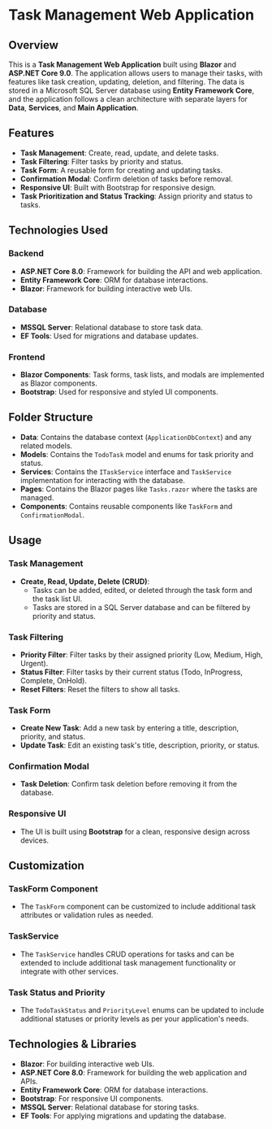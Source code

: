 # Task Management Web Application

## Overview

This is a **Task Management Web Application** built using **Blazor** and **ASP.NET Core 9.0**. The application allows users to manage their tasks, with features like task creation, updating, deletion, and filtering. The data is stored in a Microsoft SQL Server database using **Entity Framework Core**, and the application follows a clean architecture with separate layers for **Data**, **Services**, and **Main Application**.

## Features

- **Task Management**: Create, read, update, and delete tasks.
- **Task Filtering**: Filter tasks by priority and status.
- **Task Form**: A reusable form for creating and updating tasks.
- **Confirmation Modal**: Confirm deletion of tasks before removal.
- **Responsive UI**: Built with Bootstrap for responsive design.
- **Task Prioritization and Status Tracking**: Assign priority and status to tasks.

## Technologies Used

### Backend
- **ASP.NET Core 8.0**: Framework for building the API and web application.
- **Entity Framework Core**: ORM for database interactions.
- **Blazor**: Framework for building interactive web UIs.
  
### Database
- **MSSQL Server**: Relational database to store task data.
- **EF Tools**: Used for migrations and database updates.

### Frontend
- **Blazor Components**: Task forms, task lists, and modals are implemented as Blazor components.
- **Bootstrap**: Used for responsive and styled UI components.

## Folder Structure

- **Data**: Contains the database context (`ApplicationDbContext`) and any related models.
- **Models**: Contains the `TodoTask` model and enums for task priority and status.
- **Services**: Contains the `ITaskService` interface and `TaskService` implementation for interacting with the database.
- **Pages**: Contains the Blazor pages like `Tasks.razor` where the tasks are managed.
- **Components**: Contains reusable components like `TaskForm` and `ConfirmationModal`.

## Usage

### Task Management

- **Create, Read, Update, Delete (CRUD)**:
  - Tasks can be added, edited, or deleted through the task form and the task list UI.
  - Tasks are stored in a SQL Server database and can be filtered by priority and status.

### Task Filtering

- **Priority Filter**: Filter tasks by their assigned priority (Low, Medium, High, Urgent).
- **Status Filter**: Filter tasks by their current status (Todo, InProgress, Complete, OnHold).
- **Reset Filters**: Reset the filters to show all tasks.

### Task Form

- **Create New Task**: Add a new task by entering a title, description, priority, and status.
- **Update Task**: Edit an existing task's title, description, priority, or status.

### Confirmation Modal

- **Task Deletion**: Confirm task deletion before removing it from the database.

### Responsive UI

- The UI is built using **Bootstrap** for a clean, responsive design across devices.

## Customization

### TaskForm Component

- The `TaskForm` component can be customized to include additional task attributes or validation rules as needed.

### TaskService

- The `TaskService` handles CRUD operations for tasks and can be extended to include additional task management functionality or integrate with other services.

### Task Status and Priority

- The `TodoTaskStatus` and `PriorityLevel` enums can be updated to include additional statuses or priority levels as per your application's needs.

## Technologies & Libraries

- **Blazor**: For building interactive web UIs.
- **ASP.NET Core 8.0**: Framework for building the web application and APIs.
- **Entity Framework Core**: ORM for database interactions.
- **Bootstrap**: For responsive UI components.
- **MSSQL Server**: Relational database for storing tasks.
- **EF Tools**: For applying migrations and updating the database.
